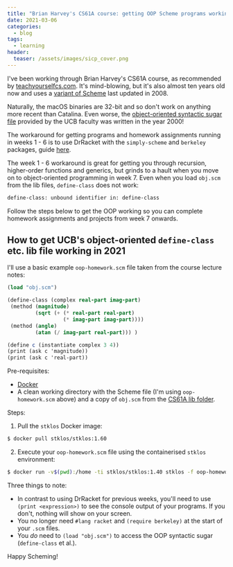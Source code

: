 ```yaml
---
title: "Brian Harvey's CS61A course: getting OOP Scheme programs working in 2021"
date: 2021-03-06
categories:
  - blog
tags:
  - learning
header:
  teaser: /assets/images/sicp_cover.png
---
```


I've been working through Brian Harvey's CS61A course, as recommended by [teachyourselfcs.com](teachyourselfcs.com). It's mind-blowing, but it's also almost ten years old now and uses a [variant of Scheme](https://people.eecs.berkeley.edu/~bh/61a-pages/Scheme/) last updated in 2008.

Naturally, the macOS binaries are 32-bit and so don't work on anything more recent than Catalina. Even worse, the [object-oriented syntactic sugar file](https://inst.eecs.berkeley.edu/~cs61a/sp09/library/obj.scm) provided by the UCB faculty was written in the year 2000!

The workaround for getting programs and homework assignments running in weeks 1 - 6 is to use DrRacket with the `simply-scheme` and `berkeley` packages, guide [here](https://github.com/theurere/berkeley_cs61a_spring-2011_archive#getting-started).

The week 1 - 6 workaround is great for getting you through recursion, higher-order functions and generics, but grinds to a hault when you move on to object-oriented programming in week 7. Even when you load `obj.scm` from the lib files, `define-class` does not work:

```scheme
define-class: unbound identifier in: define-class
```

Follow the steps below to get the OOP working so you can complete homework assignments and projects from week 7 onwards.

## How to get UCB's object-oriented `define-class` etc. lib file working in 2021

I'll use a basic example `oop-homework.scm` file taken from the course lecture notes:

```scheme
(load "obj.scm")

(define-class (complex real-part imag-part)
 (method (magnitude)
         (sqrt (+ (* real-part real-part)
                  (* imag-part imag-part))))
 (method (angle)
         (atan (/ imag-part real-part))) )

(define c (instantiate complex 3 4))
(print (ask c 'magnitude))
(print (ask c 'real-part))
```

Pre-requisites:

- [Docker](www.docker.com)
- A clean working directory with the Scheme file (I'm using `oop-homework.scm` above) and a copy of `obj.scm` from the [CS61A lib folder](https://inst.eecs.berkeley.edu/~cs61a/sp09/library/obj.scm).

Steps:

1.  Pull the `stklos` Docker image:

```bash
$ docker pull stklos/stklos:1.60
```

2.  Execute your `oop-homework.scm` file using the containerised `stklos` environment:

```bash
$ docker run -v$(pwd):/home -ti stklos/stklos:1.40 stklos -f oop-homework.scm
```

Three things to note:

- In contrast to using DrRacket for previous weeks, you'll need to use `(print <expression>)` to see the console output of your programs. If you don't, nothing will show on your screen.
- You no longer need `#lang racket` and `(require berkeley)` at the start of your `.scm` files.
- You _do_ need to `(load "obj.scm")` to access the OOP syntactic sugar (`define-class` et al.).

Happy Scheming!
